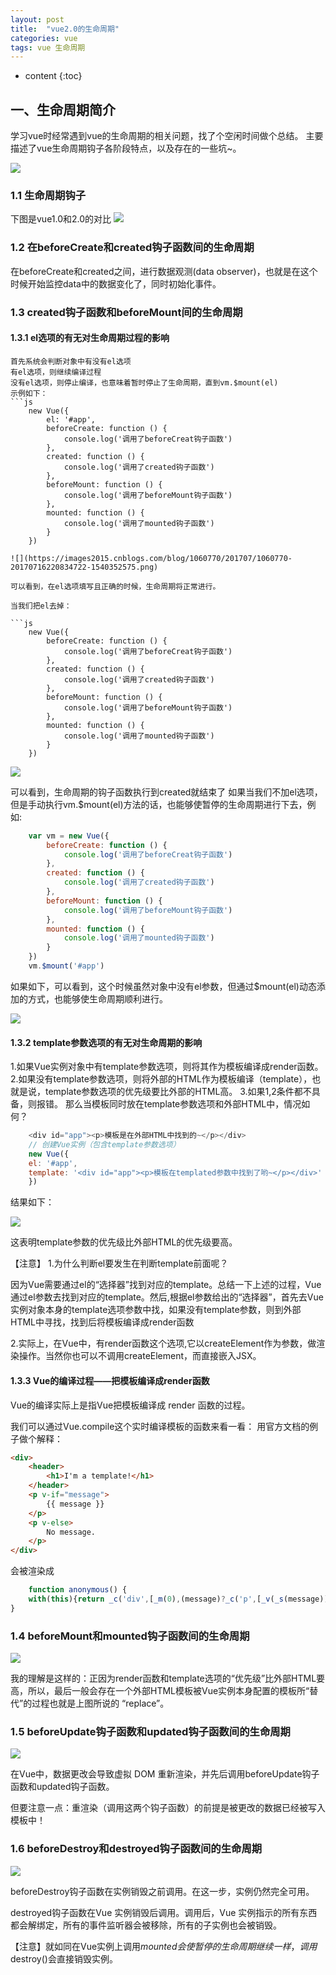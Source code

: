 ```yaml
---
layout: post
title:  "vue2.0的生命周期"
categories: vue
tags: vue 生命周期
---
```


* content
{:toc}
## 一、生命周期简介
学习vue时经常遇到vue的生命周期的相关问题，找了个空闲时间做个总结。
主要描述了vue生命周期钩子各阶段特点，以及存在的一些坑~。






![](https://image-static.segmentfault.com/350/409/3504099265-580628fd03258_articlex)

### 1.1 生命周期钩子
下图是vue1.0和2.0的对比
![](https://image-static.segmentfault.com/334/606/3346068135-580822cd52898_articlex)

### 1.2 在beforeCreate和created钩子函数间的生命周期
在beforeCreate和created之间，进行数据观测(data observer)，也就是在这个时候开始监控data中的数据变化了，同时初始化事件。

### 1.3 created钩子函数和beforeMount间的生命周期
#### 1.3.1 el选项的有无对生命周期过程的影响
	首先系统会判断对象中有没有el选项
	有el选项，则继续编译过程
	没有el选项，则停止编译，也意味着暂时停止了生命周期，直到vm.$mount(el)
	示例如下：
	```js
		new Vue({
			el: '#app',
			beforeCreate: function () {
				console.log('调用了beforeCreat钩子函数')
			},
			created: function () {
				console.log('调用了created钩子函数')
			},
			beforeMount: function () {
				console.log('调用了beforeMount钩子函数')
			},
			mounted: function () {
				console.log('调用了mounted钩子函数')
			}
		})
```
![](https://images2015.cnblogs.com/blog/1060770/201707/1060770-20170716220834722-1540352575.png)

可以看到，在el选项填写且正确的时候，生命周期将正常进行。
 
当我们把el去掉：

```js
	new Vue({
		beforeCreate: function () {
			console.log('调用了beforeCreat钩子函数')
		},
		created: function () {
			console.log('调用了created钩子函数')
		},
		beforeMount: function () {
			console.log('调用了beforeMount钩子函数')
		},
		mounted: function () {
			console.log('调用了mounted钩子函数')
		}
	})

```
![](https://images2015.cnblogs.com/blog/1060770/201707/1060770-20170716220900332-377637202.png)

可以看到，生命周期的钩子函数执行到created就结束了
如果当我们不加el选项，但是手动执行vm.$mount(el)方法的话，也能够使暂停的生命周期进行下去，例如:

```js
	var vm = new Vue({
		beforeCreate: function () {
			console.log('调用了beforeCreat钩子函数')
		},
		created: function () {
			console.log('调用了created钩子函数')
		},
		beforeMount: function () {
			console.log('调用了beforeMount钩子函数')
		},
		mounted: function () {
			console.log('调用了mounted钩子函数')
		}
	})
	vm.$mount('#app')

```

如果如下，可以看到，这个时候虽然对象中没有el参数，但通过$mount(el)动态添加的方式，也能够使生命周期顺利进行。

![](https://images2015.cnblogs.com/blog/1060770/201707/1060770-20170716220914082-523984759.png)

#### 1.3.2 template参数选项的有无对生命周期的影响

1.如果Vue实例对象中有template参数选项，则将其作为模板编译成render函数。
2.如果没有template参数选项，则将外部的HTML作为模板编译（template），也就是说，template参数选项的优先级要比外部的HTML高。
3.如果1,2条件都不具备，则报错。
那么当模板同时放在template参数选项和外部HTML中，情况如何？

```js
	<div id="app"><p>模板是在外部HTML中找到的~</p></div>
	// 创建Vue实例（包含template参数选项）
	new Vue({
	el: '#app',
	template: '<div id="app"><p>模板在templated参数中找到了哟~</p></div>'
	})
```
结果如下：

![](https://images2015.cnblogs.com/blog/1060770/201707/1060770-20170716221128019-208776221.png)

这表明template参数的优先级比外部HTML的优先级要高。

【注意】
1.为什么判断el要发生在判断template前面呢？
 
因为Vue需要通过el的“选择器”找到对应的template。总结一下上述的过程，Vue通过el参数去找到对应的template。然后,根据el参数给出的“选择器”，首先去Vue实例对象本身的template选项参数中找，如果没有template参数，则到外部HTML中寻找，找到后将模板编译成render函数
 
2.实际上，在Vue中，有render函数这个选项,它以createElement作为参数，做渲染操作。当然你也可以不调用createElement，而直接嵌入JSX。

#### 1.3.3 Vue的编译过程——把模板编译成render函数
Vue的编译实际上是指Vue把模板编译成 render 函数的过程。
 
我们可以通过Vue.compile这个实时编译模板的函数来看一看：
用官方文档的例子做个解释：

```html
<div>
	<header>
		<h1>I'm a template!</h1>
	</header>
	<p v-if="message">
		{{ message }}
	</p>
	<p v-else>
		No message.
	</p>
</div>
```
会被渲染成

```js
	function anonymous() {
	with(this){return _c('div',[_m(0),(message)?_c('p',[_v(_s(message))]):_c('p',[_v("No message.")])])}
}
```

### 1.4 beforeMount和mounted钩子函数间的生命周期

![](https://images2015.cnblogs.com/blog/1060770/201707/1060770-20170716221246832-16408336.png)

我的理解是这样的：正因为render函数和template选项的“优先级”比外部HTML要高，所以，最后一般会存在一个外部HTML模板被Vue实例本身配置的模板所“替代”的过程也就是上图所说的 “replace”。

### 1.5 beforeUpdate钩子函数和updated钩子函数间的生命周期
![](https://images2015.cnblogs.com/blog/1060770/201707/1060770-20170716221345957-955065712.png)

在Vue中，数据更改会导致虚拟 DOM 重新渲染，并先后调用beforeUpdate钩子函数和updated钩子函数。
 
但要注意一点：重渲染（调用这两个钩子函数）的前提是被更改的数据已经被写入模板中！

### 1.6 beforeDestroy和destroyed钩子函数间的生命周期

![](https://images2015.cnblogs.com/blog/1060770/201707/1060770-20170716221516332-283548713.png)

beforeDestroy钩子函数在实例销毁之前调用。在这一步，实例仍然完全可用。
 
destroyed钩子函数在Vue 实例销毁后调用。调用后，Vue 实例指示的所有东西都会解绑定，所有的事件监听器会被移除，所有的子实例也会被销毁。

【注意】就如同在Vue实例上调用$mounted会使暂停的生命周期继续一样，调用$destroy()会直接销毁实例。
